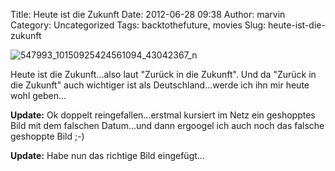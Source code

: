 Title: Heute ist die Zukunft
Date: 2012-06-28 09:38
Author: marvin
Category: Uncategorized
Tags: backtothefuture, movies
Slug: heute-ist-die-zukunft

![547993_10150925424561094_43042367_n]({static}/images/547993_10150925424561094_43042367_n.jpg)

Heute ist die Zukunft...also laut "Zurück in die Zukunft". Und da
"Zurück in die Zukunft" auch wichtiger ist als Deutschland...werde ich
ihn mir heute wohl geben...

**Update:** Ok doppelt reingefallen...erstmal kursiert im Netz ein
geshopptes Bild mit dem falschen Datum...und dann ergoogel ich auch noch
das falsche geshoppte Bild ;-)

**Update:** Habe nun das richtige Bild eingefügt...

